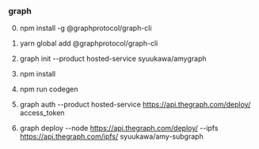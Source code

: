 

### graph

0. npm install -g @graphprotocol/graph-cli

0. yarn global add @graphprotocol/graph-cli 

1. graph init --product hosted-service syuukawa/amygraph

2. npm install

3. npm run codegen

1. graph auth --product hosted-service  https://api.thegraph.com/deploy/ access_token

2. graph deploy --node https://api.thegraph.com/deploy/ --ipfs https://api.thegraph.com/ipfs/ syuukawa/amy-subgraph
